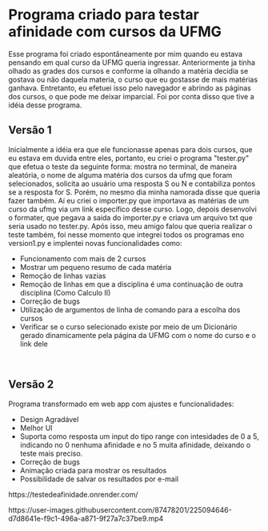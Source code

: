 # Programa criado para testar afinidade com cursos da UFMG</h2>

<p>Esse programa foi criado espontâneamente por mim quando eu estava pensando em qual curso da UFMG queria ingressar. Anteriormente ja tinha olhado as grades dos cursos e conforme ia olhando a matéria decidia se gostava ou não daquela materia, o curso que eu gostasse de mais matérias ganhava. Entretanto, eu efetuei isso pelo navegador e abrindo as páginas dos cursos, o que pode me deixar imparcial. Foi por conta disso que tive a idéia desse programa.</p>
<h2>Versão 1</h2>
<p>Inicialmente a idéia era que ele funcionasse apenas para dois cursos, que eu estava em duvida entre eles, portanto, eu criei o programa "tester.py" que efetua o teste da seguinte forma: mostra no terminal, de maneira aleatória, o nome de alguma matéria dos cursos da ufmg que foram selecionados, solicita ao usuário uma resposta S ou N e contabiliza pontos se a resposta for S. Porém, no mesmo dia minha namorada disse que queria fazer também. Aí eu criei o importer.py que importava as matérias de um curso da ufmg via um link específico desse curso. Logo, depois desenvolvi o formater, que pegava a saida do importer.py e criava um arquivo txt que seria usado no tester.py. Após isso, meu amigo falou que queria realizar o teste também, foi nesse momento que integrei todos os programas eno version1.py e implentei novas funcionalidades como:</p>

- Funcionamento com mais de 2 cursos
- Mostrar um pequeno resumo de cada matéria
- Remoção de linhas vazias
- Remoção de linhas em que a disciplina é uma continuação de outra disciplina (Como Calculo II)
- Correção de bugs
- Utilização de argumentos de linha de comando para a escolha dos cursos
- Verificar se o curso selecionado existe por meio de um Dicionário gerado dinamicamente pela página da UFMG com o nome do curso e o link dele

<br>
<h2>Versão 2</h2>
<p>Programa transformado em web app com ajustes e funcionalidades:</p>

- Design Agradável
- Melhor UI
- Suporta como resposta um input do tipo range con intesidades de 0 a 5, indicando no 0 nenhuma afinidade e no 5 muita afinidade, deixando o teste mais preciso.
- Correção de bugs
- Animação criada para mostrar os resultados 
- Possibilidade de salvar os resultados por e-mail

<p>https://testedeafinidade.onrender.com/</p>
https://user-images.githubusercontent.com/87478201/225094646-d7d8641e-f9c1-496a-a871-9f27a7c37be9.mp4

